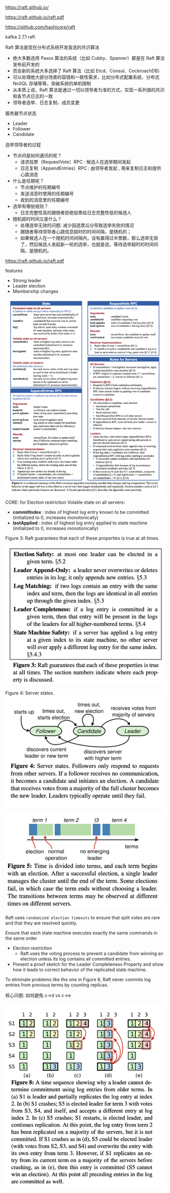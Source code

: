 


https://raft.github.io/

https://raft.github.io/raft.pdf

https://github.com/hashicorp/raft

kafka 2.7.1 raft




Raft 算法是现在分布式系统开发首选的共识算法
- 绝大多数选用 Paxos 算法的系统（比如 Cubby、Spanner）都是在 Raft 算法发布前开发的
- 而全新的系统大多选择了 Raft 算法（比如 Etcd、Consul、CockroachDB）
- 可以处理绝大部分场景的容错和一致性需求，比如分布式配置系统、分布式 NoSQL 存储等等，突破系统的单机限制
- 从本质上说，Raft 算法是通过一切以领导者为准的方式，实现一系列值的共识和各节点日志的一致
- 领导者选举、日志复制、成员变更



服务器节点状态
- Leader
- Follower
- Candidate


选举领导者的过程
- 节点间是如何通讯的呢？
	- 请求投票（RequestVote）RPC : 候选人在选举期间发起
	- 日志复制（AppendEntries）RPC : 由领导者发起 , 用来复制日志和提供心跳消息
- 什么是任期呢？
	- 节点维护的任期编号
	- 发送消息时使用的任期编号
	- 收到的消息里的任期编号
- 选举有哪些规则？
	- 日志完整性高的跟随者拒绝投票给日志完整性低的候选人
- 随机超时时间又是什么？
	- 处理选举无效的问题: 减少因选票瓜分导致选举失败的情况
	- 跟随者等待领导者心跳信息超时的时间间隔，是随机的；
	- 如果候选人在一个随机时间间隔内，没有赢得过半票数，那么选举无效了，然后候选人发起新一轮的选举，也就是说，等待选举超时的时间间隔，是随机的。









https://raft.github.io/raft.pdf





features
- Strong leader
- Leader election
- Membership changes







![attachments/raft_main_algorithm_procedure.png](attachments/raft_main_algorithm_procedure.png)




CORE: for Election restriction
Volatile state on all servers: 
- **commitIndex** : index of highest log entry known to be committed (initialized to 0, increases monotonically) 
- **lastApplied** : index of highest log entry applied to state machine (initialized to 0, increases monotonically)





Figure 3: Raft guarantees that each of these properties is true at all times.

![attachments/raft_figure3.png](attachments/raft_figure3.png)





Figure 4: Server states.
![attachments/raft_figure4.png](attachments/raft_figure4.png)





![attachments/raft_figure5.png](attachments/raft_figure5.png)





Raft uses `randomized election timeouts` to ensure that split votes are rare and that they are resolved quickly.







Ensure that each state machine executes exactly the same commands in the same order
- Election restriction
	- Raft uses the voting process to prevent a candidate from winning an election unless its log contains all committed entries.
- Present a proof sketch for the Leader Completeness Property and show how it leads to correct behavior of the replicated state machine.



To eliminate problems like the one in Figure 8, Raft never commits log entries from previous terms by counting replicas.



核心问题:  如何避免 c->d  vs c->e 

![attachments/raft_figure8.png](attachments/raft_figure8.png)